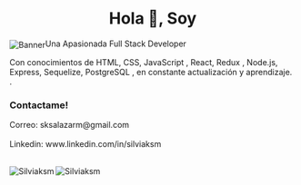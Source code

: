


<h1 align="center">Hola 👋, Soy </h1>
<img src="https://res.cloudinary.com/dowhfu3fj/image/upload/v1670209636/recipes/Silvia_mwkk7c.png" alt="Banner"
<h3 align="center">Una Apasionada Full Stack Developer</h3>
<p> Con conocimientos de HTML, CSS, JavaScript , React, Redux , Node.js, Express, Sequelize, PostgreSQL , en constante actualización y aprendizaje. .
<!-- <p>Realice una app de forma individual llamada Dogs en la que puedes filtrar , ordenar , buscar por nombre o crear una nueva raza tambien cuenta con paginado, despues de esto realice de forma gurpual una llamada food Express en la cual puedes hacer pagos con Mercado Pago o Paypal, tambien tiene inicio de sesion con auth0 , de forma responsive, y al hacer un pago utilizamos nodemailer para la notificacion por correo , entre otras cosas </p> -->
   
<h3> Contactame! </h3>
Correo: sksalazarm@gmail.com<br></br>
Linkedin: www.linkedin.com/in/silviaksm
<br></br>



<p><img align="left" src="https://github-readme-stats.vercel.app/api/top-langs?username=Silviaksm&show_icons=true&locale=en&layout=compact" alt="Silviaksm" /> </p>

<p> <img align="center" src="https://github-readme-stats.vercel.app/api?username=Silviaksm&show_icons=true&locale=en" alt="Silviaksm" /> </p>




